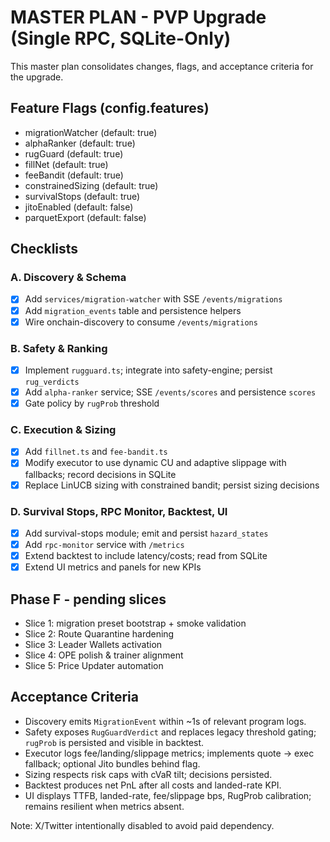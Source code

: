 # MASTER PLAN - PVP Upgrade (Single RPC, SQLite-Only)

This master plan consolidates changes, flags, and acceptance criteria for the upgrade.

## Feature Flags (config.features)

- migrationWatcher (default: true)
- alphaRanker (default: true)
- rugGuard (default: true)
- fillNet (default: true)
- feeBandit (default: true)
- constrainedSizing (default: true)
- survivalStops (default: true)
- jitoEnabled (default: false)
- parquetExport (default: false)

## Checklists

### A. Discovery & Schema
- [x] Add `services/migration-watcher` with SSE `/events/migrations`
- [x] Add `migration_events` table and persistence helpers
- [x] Wire onchain-discovery to consume `/events/migrations`

### B. Safety & Ranking
- [x] Implement `rugguard.ts`; integrate into safety-engine; persist `rug_verdicts`
- [x] Add `alpha-ranker` service; SSE `/events/scores` and persistence `scores`
- [x] Gate policy by `rugProb` threshold

### C. Execution & Sizing
- [x] Add `fillnet.ts` and `fee-bandit.ts`
- [x] Modify executor to use dynamic CU and adaptive slippage with fallbacks; record decisions in SQLite
- [x] Replace LinUCB sizing with constrained bandit; persist sizing decisions

### D. Survival Stops, RPC Monitor, Backtest, UI
- [x] Add survival-stops module; emit and persist `hazard_states`
- [x] Add `rpc-monitor` service with `/metrics`
- [x] Extend backtest to include latency/costs; read from SQLite
- [x] Extend UI metrics and panels for new KPIs

## Phase F - pending slices

- Slice 1: migration preset bootstrap + smoke validation
- Slice 2: Route Quarantine hardening
- Slice 3: Leader Wallets activation
- Slice 4: OPE polish & trainer alignment
- Slice 5: Price Updater automation

## Acceptance Criteria

- Discovery emits `MigrationEvent` within ~1s of relevant program logs.
- Safety exposes `RugGuardVerdict` and replaces legacy threshold gating; `rugProb` is persisted and visible in backtest.
- Executor logs fee/landing/slippage metrics; implements quote -> exec fallback; optional Jito bundles behind flag.
- Sizing respects risk caps with cVaR tilt; decisions persisted.
- Backtest produces net PnL after all costs and landed-rate KPI.
- UI displays TTFB, landed-rate, fee/slippage bps, RugProb calibration; remains resilient when metrics absent.

Note: X/Twitter intentionally disabled to avoid paid dependency.
